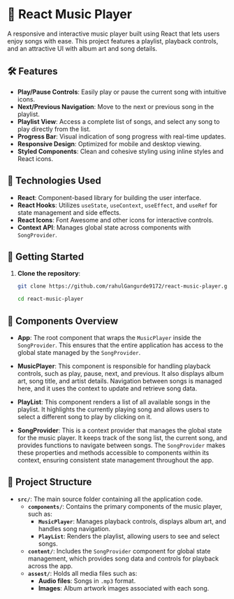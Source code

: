 # 🎵 React Music Player

A responsive and interactive music player built using React that lets users enjoy songs with ease. This project features a playlist, playback controls, and an attractive UI with album art and song details.

## 🛠 Features

- **Play/Pause Controls**: Easily play or pause the current song with intuitive icons.
- **Next/Previous Navigation**: Move to the next or previous song in the playlist.
- **Playlist View**: Access a complete list of songs, and select any song to play directly from the list.
- **Progress Bar**: Visual indication of song progress with real-time updates.
- **Responsive Design**: Optimized for mobile and desktop viewing.
- **Styled Components**: Clean and cohesive styling using inline styles and React icons.

## 🔧 Technologies Used

- **React**: Component-based library for building the user interface.
- **React Hooks**: Utilizes `useState`, `useContext`, `useEffect`, and `useRef` for state management and side effects.
- **React Icons**: Font Awesome and other icons for interactive controls.
- **Context API**: Manages global state across components with `SongProvider`.

## 🚀 Getting Started

1. **Clone the repository**:
   ```bash
   git clone https://github.com/rahulGangurde9172/react-music-player.git
   
   cd react-music-player
   
 ## 🎨 Components Overview

- **App**: The root component that wraps the `MusicPlayer` inside the `SongProvider`. This ensures that the entire application has access to the global state managed by the `SongProvider`.
  
- **MusicPlayer**: This component is responsible for handling playback controls, such as play, pause, next, and previous. It also displays album art, song title, and artist details. Navigation between songs is managed here, and it uses the context to update and retrieve song data.

- **PlayList**: This component renders a list of all available songs in the playlist. It highlights the currently playing song and allows users to select a different song to play by clicking on it.

- **SongProvider**: This is a context provider that manages the global state for the music player. It keeps track of the song list, the current song, and provides functions to navigate between songs. The `SongProvider` makes these properties and methods accessible to components within its context, ensuring consistent state management throughout the app.

## 📁 Project Structure

- **`src/`**: The main source folder containing all the application code.
  - **`components/`**: Contains the primary components of the music player, such as:
    - **`MusicPlayer`**: Manages playback controls, displays album art, and handles song navigation.
    - **`PlayList`**: Renders the playlist, allowing users to see and select songs.
  - **`content/`**: Includes the `SongProvider` component for global state management, which provides song data and controls for playback across the app.
  - **`assest/`**: Holds all media files such as:
    - **Audio files**: Songs in `.mp3` format.
    - **Images**: Album artwork images associated with each song.


